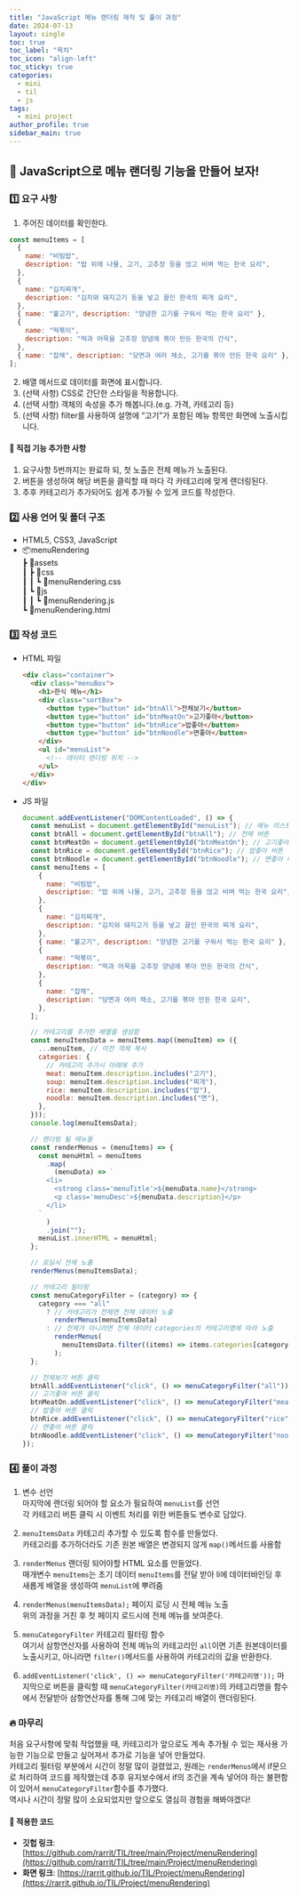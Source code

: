 ```yaml
---
title: "JavaScript 메뉴 랜더링 제작 및 풀이 과정"
date: 2024-07-13
layout: single
toc: true
toc_label: "목차"
toc_icon: "align-left"
toc_sticky: true
categories:
  - mini
  - til
  - js
tags:
  - mini project
author_profile: true
sidebar_main: true
---
```


## :ledger: JavaScript으로 메뉴 랜더링 기능을 만들어 보자!

### :one: 요구 사항

1. 주어진 데이터를 확인한다.<br/>

```javascript
const menuItems = [
  {
    name: "비빔밥",
    description: "밥 위에 나물, 고기, 고추장 등을 얹고 비벼 먹는 한국 요리",
  },
  {
    name: "김치찌개",
    description: "김치와 돼지고기 등을 넣고 끓인 한국의 찌개 요리",
  },
  { name: "불고기", description: "양념한 고기를 구워서 먹는 한국 요리" },
  {
    name: "떡볶이",
    description: "떡과 어묵을 고추장 양념에 볶아 만든 한국의 간식",
  },
  { name: "잡채", description: "당면과 여러 채소, 고기를 볶아 만든 한국 요리" },
];
```

2. 배열 메서드로 데이터를 화면에 표시합니다.
3. (선택 사항) CSS로 간단한 스타일을 적용합니다.
4. (선택 사항) 객체의 속성을 추가 해봅니다.(e.g. 가격, 카테고리 등)
5. (선택 사항) filter를 사용하여 설명에 “고기”가 포함된 메뉴 항목만 화면에 노출시킵니다.

#### :pushpin: 직접 기능 추가한 사항

1. 요구사항 5번까지는 완료하 되, 첫 노출은 전체 메뉴가 노출된다.
2. 버튼을 생성하여 해당 버튼을 클릭할 때 마다 각 카테고리에 맞게 랜더링된다.
3. 추후 카테고리가 추가되어도 쉽게 추가될 수 있게 코드를 작성한다.

### :two: 사용 언어 및 폴더 구조

- HTML5, CSS3, JavaScript
- 📦menuRendering<br/>
  ┣ 📂assets<br/>
  ┃ ┣ 📂css<br/>
  ┃ ┃ ┗ 📜menuRendering.css<br/>
  ┃ ┗ 📂js<br/>
  ┃ ┃ ┗ 📜menuRendering.js<br/>
  ┗ 📜menuRendering.html

### :three: 작성 코드

- HTML 파일

  ```html
  <div class="container">
    <div class="menuBox">
      <h1>한식 메뉴</h1>
      <div class="sortBox">
        <button type="button" id="btnAll">전체보기</button>
        <button type="button" id="btnMeatOn">고기좋아</button>
        <button type="button" id="btnRice">밥좋아</button>
        <button type="button" id="btnNoodle">면좋아</button>
      </div>
      <ul id="menuList">
        <!-- 데이터 랜더링 위치 -->
      </ul>
    </div>
  </div>
  ```

- JS 파일

  ```javascript
  document.addEventListener("DOMContentLoaded", () => {
    const menuList = document.getElementById("menuList"); // 메뉴 리스트
    const btnAll = document.getElementById("btnAll"); // 전체 버튼
    const btnMeatOn = document.getElementById("btnMeatOn"); // 고기좋아 버튼
    const btnRice = document.getElementById("btnRice"); // 밥좋아 버튼
    const btnNoodle = document.getElementById("btnNoodle"); // 면좋아 버튼
    const menuItems = [
      {
        name: "비빔밥",
        description: "밥 위에 나물, 고기, 고추장 등을 얹고 비벼 먹는 한국 요리",
      },
      {
        name: "김치찌개",
        description: "김치와 돼지고기 등을 넣고 끓인 한국의 찌개 요리",
      },
      { name: "불고기", description: "양념한 고기를 구워서 먹는 한국 요리" },
      {
        name: "떡볶이",
        description: "떡과 어묵을 고추장 양념에 볶아 만든 한국의 간식",
      },
      {
        name: "잡채",
        description: "당면과 여러 채소, 고기를 볶아 만든 한국 요리",
      },
    ];

    // 카테고리를 추가한 배열을 생성함
    const menuItemsData = menuItems.map((menuItem) => ({
      ...menuItem, // 이전 객체 복사
      categories: {
        // 카테고리 추가시 아래에 추가
        meat: menuItem.description.includes("고기"),
        soup: menuItem.description.includes("찌개"),
        rice: menuItem.description.includes("밥"),
        noodle: menuItem.description.includes("면"),
      },
    }));
    console.log(menuItemsData);

    // 랜더링 될 메뉴들
    const renderMenus = (menuItems) => {
      const menuHtml = menuItems
        .map(
          (menuData) => `
        <li>
          <strong class='menuTitle'>${menuData.name}</strong>
          <p class='menuDesc'>${menuData.description}</p>
        </li>
      `
        )
        .join("");
      menuList.innerHTML = menuHtml;
    };

    // 로딩시 전체 노출
    renderMenus(menuItemsData);

    // 카테고리 필터링
    const menuCategoryFilter = (category) => {
      category === "all"
        ? // 카테고리가 전체면 전체 데이터 노출
          renderMenus(menuItemsData)
        : // 전체가 아니라면 전체 데이터 categories의 카테고리명에 따라 노출
          renderMenus(
            menuItemsData.filter((items) => items.categories[category])
          );
    };

    // 전체보기 버튼 클릭
    btnAll.addEventListener("click", () => menuCategoryFilter("all"));
    // 고기좋아 버튼 클릭
    btnMeatOn.addEventListener("click", () => menuCategoryFilter("meat"));
    // 밥좋아 버튼 클릭
    btnRice.addEventListener("click", () => menuCategoryFilter("rice"));
    // 면좋아 버튼 클릭
    btnNoodle.addEventListener("click", () => menuCategoryFilter("noodle"));
  });
  ```

### :four: 풀이 과정

1. 변수 선언<br/>
   마지막에 랜더링 되어야 할 요소가 필요하여 `menuList`를 선언<br/>
   각 카테고리 버튼 클릭 시 이벤트 처리를 위한 버튼들도 변수로 담았다.

2. `menuItemsData` 카테고리 추가할 수 있도록 함수를 만들었다.<br/>
   카테고리를 추가하더라도 기존 원본 배열은 변경되지 않게 `map()`메서드를 사용함

3. `renderMenus` 랜더링 되어야할 HTML 요소를 만들었다. <br/>
   매개변수 `menuItems`는 초기 데이터 `menuItems`를 전달 받아 li에 데이터바인딩 후 새롭게 배열을 생성하여 `menuList`에 뿌려줌

4. `renderMenus(menuItemsData);` 페이지 로딩 시 전체 메뉴 노출<br/>
   위의 과정을 거친 후 첫 페이지 로드시에 전체 메뉴를 보여준다.

5. `menuCategoryFilter` 카테고리 필터링 함수<br/>
   여기서 삼항연산자를 사용하여 전체 메뉴의 카테고리인 `all`이면 기존 원본데이터를 노출시키고, 아니라면 `filter()`메서드를 사용하여 카테고리의 값을 반환한다.

6. `addEventListener('click', () => menuCategoryFilter('카테고리명'));`
   마지막으로 버튼을 클릭할 때 `menuCategoryFilter(카테고리명)`의 카테고리명을 함수에서 전달받아 삼항연산자를 통해 그에 맞는 카테고리 배열이 랜더링된다.

### :fire: 마무리

처음 요구사항에 맞춰 작업했을 때, 카테고리가 앞으로도 계속 추가될 수 있는 재사용 가능한 기능으로 만들고 싶어져서 추가로 기능을 넣어 만들었다.<br/>
카테고리 필터링 부분에서 시간이 정말 많이 걸렸었고, 원래는 `renderMenus`에서 if문으로 처리하여 코드를 제작했는데 추후 유지보수에서 if의 조건을 계속 넣어야 하는 불편함이 있어서 `menuCategoryFilter`함수를 추가했다.<br/>
역시나 시간이 정말 많이 소요되었지만 앞으로도 열심히 경험을 해봐야겠다!

#### :pushpin: 적용한 코드

- **깃헙 링크**: [https://github.com/rarrit/TIL/tree/main/Project/menuRendering](https://github.com/rarrit/TIL/tree/main/Project/menuRendering)
- **화면 링크**: [https://rarrit.github.io/TIL/Project/menuRendering](https://rarrit.github.io/TIL/Project/menuRendering)
